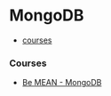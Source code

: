 # MongoDB

>

- [courses](#courses)

### Courses
- [Be MEAN - MongoDB](https://www.youtube.com/playlist?list=PL77JVjKTJT2gXHb9FEokJsPEcoOmyF1pY)
